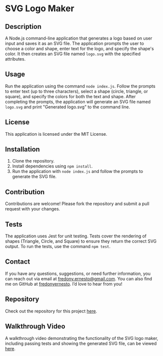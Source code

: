 # SVG Logo Maker

## Description
A Node.js command-line application that generates a logo based on user input and saves it as an SVG file. The application prompts the user to choose a color and shape, enter text for the logo, and specify the shape's color. It then creates an SVG file named `logo.svg` with the specified attributes.

## Usage
Run the application using the command `node index.js`. Follow the prompts to enter text (up to three characters), select a shape (circle, triangle, or square), and specify the colors for both the text and shape. After completing the prompts, the application will generate an SVG file named `logo.svg` and print "Generated logo.svg" to the command line.

## License
This application is licensed under the MIT License.

## Installation
1. Clone the repository.
2. Install dependencies using `npm install`.
3. Run the application with `node index.js` and follow the prompts to generate the SVG file.

## Contribution
Contributions are welcome! Please fork the repository and submit a pull request with your changes.

## Tests
The application uses Jest for unit testing. Tests cover the rendering of shapes (Triangle, Circle, and Square) to ensure they return the correct SVG output. To run the tests, use the command `npm test`.

## Contact
If you have any questions, suggestions, or need further information, you can reach out via email at [fredony.ernesto@gmail.com](mailto:fredony.ernesto@gmail.com). You can also find me on GitHub at [fredonyernesto](https://github.com/fredonyernesto). I’d love to hear from you!

## Repository
Check out the repository for this project [here](https://github.com/fredonyernesto/svg-logo-maker).

## Walkthrough Video
A walkthrough video demonstrating the functionality of the SVG logo maker, including passing tests and showing the generated SVG file, can be viewed [here](https://watch.screencastify.com/v/JUCHElptyuLtxV0B7fGc).
